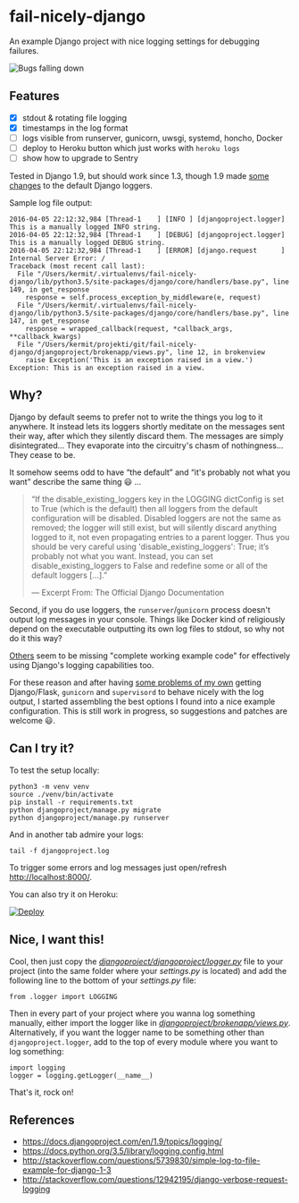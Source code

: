 fail-nicely-django
==================

An example Django project with nice logging settings for debugging failures.

![Bugs falling down](https://media.giphy.com/media/6WMXVZxdSIONW/giphy.gif)

Features
--------

- [x] stdout & rotating file logging
- [x] timestamps in the log format
- [ ] logs visible from runserver, gunicorn, uwsgi, systemd, honcho, Docker
- [ ] deploy to Heroku button which just works with `heroku logs`
- [ ] show how to upgrade to Sentry

Tested in Django 1.9, but should work since 1.3, though 1.9 made
[some changes](https://docs.djangoproject.com/en/1.9/releases/1.9/#default-logging-changes-19)
to the default Django loggers.

Sample log file output:

```
2016-04-05 22:12:32,984 [Thread-1    ] [INFO ] [djangoproject.logger]  This is a manually logged INFO string.
2016-04-05 22:12:32,984 [Thread-1    ] [DEBUG] [djangoproject.logger]  This is a manually logged DEBUG string.
2016-04-05 22:12:32,984 [Thread-1    ] [ERROR] [django.request      ]  Internal Server Error: /
Traceback (most recent call last):
  File "/Users/kermit/.virtualenvs/fail-nicely-django/lib/python3.5/site-packages/django/core/handlers/base.py", line 149, in get_response
    response = self.process_exception_by_middleware(e, request)
  File "/Users/kermit/.virtualenvs/fail-nicely-django/lib/python3.5/site-packages/django/core/handlers/base.py", line 147, in get_response
    response = wrapped_callback(request, *callback_args, **callback_kwargs)
  File "/Users/kermit/projekti/git/fail-nicely-django/djangoproject/brokenapp/views.py", line 12, in brokenview
    raise Exception('This is an exception raised in a view.')
Exception: This is an exception raised in a view.
```


Why?
----

Django by default seems to prefer not to write the things you log to it
anywhere. It instead lets its loggers shortly meditate on the messages sent
their way, after which they silently discard them.
The messages are simply disintegrated...
They evaporate into the circuitry's chasm of nothingness... They cease to be.


It somehow seems odd to have “the default” and
“it's probably not what you want” describe the same thing :smiley: ...

> “If the disable_existing_loggers key in the LOGGING dictConfig is set to True
(which is the default) then all loggers from the default configuration will be
disabled. Disabled loggers are not the same as removed; the logger will still
exist, but will silently discard anything logged to it, not even propagating
entries to a parent logger. Thus you should be very careful using
'disable_existing_loggers': True; it’s probably not what you want.
Instead, you can set disable_existing_loggers to False and redefine
some or all of the default loggers [...].”
>
>  — Excerpt From: The Official Django Documentation

Second, if you do use loggers, the `runserver`/`gunicorn` process doesn't output
log messages in your console. Things like Docker kind of religiously depend on
the executable outputting its own log files to stdout,
so why not do it this way?

[Others](http://stackoverflow.com/questions/5739830/simple-log-to-file-example-for-django-1-3/7045981)
seem to be missing "complete working example code" for effectively using
Django's logging capabilities too.

For these reason and after having
[some problems of my own](https://github.com/benoitc/gunicorn/issues/1124#issuecomment-161990634)
getting Django/Flask, `gunicorn` and `supervisord`
to behave nicely with the log output, I started assembling
the best options I found into a nice example configuration. This is still
work in progress, so suggestions and patches are welcome :smiley:.


Can I try it?
-------------

To test the setup locally:

    python3 -m venv venv
    source ./venv/bin/activate
    pip install -r requirements.txt
    python djangoproject/manage.py migrate
    python djangoproject/manage.py runserver

And in another tab admire your logs:

    tail -f djangoproject.log

To trigger some errors and log messages
just open/refresh <http://localhost:8000/>.

You can also try it on Heroku:

[![Deploy](https://www.herokucdn.com/deploy/button.png)](https://heroku.com/deploy)



Nice, I want this!
------------------

Cool, then just copy the
[*djangoproject/djangoproject/logger.py*](https://github.com/metakermit/fail-nicely-django/blob/master/djangoproject/djangoproject/logger.py)
file to your project (into the same folder where your *settings.py* is located)
and add the following line to the bottom of your *settings.py* file:

    from .logger import LOGGING

Then in every part of your project where you wanna log something manually,
either import the logger like in
[*djangoproject/brokenapp/views.py*](https://github.com/metakermit/fail-nicely-django/blob/master/djangoproject/brokenapp/views.py).
Alternatively, if you want the logger name to be something other
than `djangoproject.logger`, add to the top of every module
where you want to log something:

    import logging
    logger = logging.getLogger(__name__)

That's it, rock on!

References
----------

- https://docs.djangoproject.com/en/1.9/topics/logging/
- https://docs.python.org/3.5/library/logging.config.html
- http://stackoverflow.com/questions/5739830/simple-log-to-file-example-for-django-1-3
- http://stackoverflow.com/questions/12942195/django-verbose-request-logging
